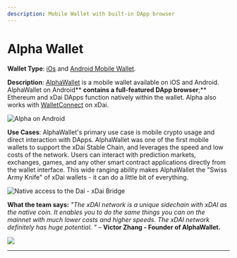 ```yaml
---
description: Mobile Wallet with built-in DApp browser
---
```


# Alpha Wallet

**Wallet Type**: [iOs](https://apple.co/2OQRS7c) and [Android Mobile Wallet](https://play.google.com/store/apps/details?id=io.stormbird.wallet\&hl=en\_SG).

**Description**: [AlphaWallet](https://alphawallet.com) is a mobile wallet available on iOS and Android. AlphaWallet on Android** **contains a full-featured DApp browser**;** Ethereum and xDai DApps function natively within the wallet. Alpha also works with [WalletConnect](https://walletconnect.org) on xDai.

![Alpha on Android](../../../.gitbook/assets/alpha1.jpg)

**Use Cases**: AlphaWallet's primary use case is mobile crypto usage and direct interaction with DApps. AlphaWallet was one of the first mobile wallets to support the xDai Stable Chain, and leverages the speed and low costs of the network. Users can interact with prediction markets, exchanges, games, and any other smart contract applications directly from the wallet interface. This wide ranging ability makes AlphaWallet the "Swiss Army Knife" of xDai wallets - it can do a little bit of everything.

![Native access to the Dai - xDai Bridge](../../../.gitbook/assets/alphap2.jpg)

**What the team says:** _"The xDAI network is a unique sidechain with xDAI as the native coin. It enables you to do the same things you can on the mainnet with much lower costs and higher speeds. The xDAI network definitely has huge potential. "_ – **Victor Zhang - Founder of AlphaWallet.**

![](../../../.gitbook/assets/alpha-xdai.jpg)

****
